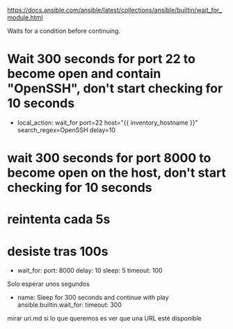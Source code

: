https://docs.ansible.com/ansible/latest/collections/ansible/builtin/wait_for_module.html

Waits for a condition before continuing.

# Wait 300 seconds for port 22 to become open and contain "OpenSSH", don't start checking for 10 seconds
- local_action: wait_for port=22 host="{{ inventory_hostname }}" search_regex=OpenSSH delay=10

# wait 300 seconds for port 8000 to become open on the host, don't start checking for 10 seconds
# reintenta cada 5s
# desiste tras 100s
- wait_for:
    port: 8000
    delay: 10
    sleep: 5
    timeout: 100

Solo esperar unos segundos
- name: Sleep for 300 seconds and continue with play
  ansible.builtin.wait_for:
    timeout: 300

mirar uri.md si lo que queremos es ver que una URL esté disponible
